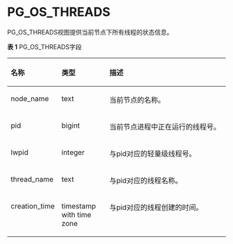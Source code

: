 # PG\_OS\_THREADS

PG\_OS\_THREADS视图提供当前节点下所有线程的状态信息。

**表 1**  PG\_OS\_THREADS字段

<a name="zh-cn_topic_0283137220_zh-cn_topic_0237122423_zh-cn_topic_0059778524_t9bee742e9a8f4c818b61077f24462577"></a>
<table><thead align="left"><tr id="zh-cn_topic_0283137220_zh-cn_topic_0237122423_zh-cn_topic_0059778524_r0ad9dc8bdfd94b359d39da638434f907"><th class="cellrowborder" valign="top" width="23.24%" id="mcps1.2.4.1.1"><p id="zh-cn_topic_0283137220_zh-cn_topic_0237122423_zh-cn_topic_0059778524_a3bfbbb399c224a0898119b56f1c9d3a8"><a name="zh-cn_topic_0283137220_zh-cn_topic_0237122423_zh-cn_topic_0059778524_a3bfbbb399c224a0898119b56f1c9d3a8"></a><a name="zh-cn_topic_0283137220_zh-cn_topic_0237122423_zh-cn_topic_0059778524_a3bfbbb399c224a0898119b56f1c9d3a8"></a>名称</p>
</th>
<th class="cellrowborder" valign="top" width="21.91%" id="mcps1.2.4.1.2"><p id="zh-cn_topic_0283137220_zh-cn_topic_0237122423_zh-cn_topic_0059778524_aa800b124797d4e6cb7a7bf3104bc6992"><a name="zh-cn_topic_0283137220_zh-cn_topic_0237122423_zh-cn_topic_0059778524_aa800b124797d4e6cb7a7bf3104bc6992"></a><a name="zh-cn_topic_0283137220_zh-cn_topic_0237122423_zh-cn_topic_0059778524_aa800b124797d4e6cb7a7bf3104bc6992"></a>类型</p>
</th>
<th class="cellrowborder" valign="top" width="54.85%" id="mcps1.2.4.1.3"><p id="zh-cn_topic_0283137220_zh-cn_topic_0237122423_zh-cn_topic_0059778524_a8fd84af1f1594ba6ba47ff833756af44"><a name="zh-cn_topic_0283137220_zh-cn_topic_0237122423_zh-cn_topic_0059778524_a8fd84af1f1594ba6ba47ff833756af44"></a><a name="zh-cn_topic_0283137220_zh-cn_topic_0237122423_zh-cn_topic_0059778524_a8fd84af1f1594ba6ba47ff833756af44"></a>描述</p>
</th>
</tr>
</thead>
<tbody><tr id="zh-cn_topic_0283137220_zh-cn_topic_0237122423_zh-cn_topic_0059778524_r5ea41c864089439c8a89c76bd2b7ad20"><td class="cellrowborder" valign="top" width="23.24%" headers="mcps1.2.4.1.1 "><p id="zh-cn_topic_0283137220_zh-cn_topic_0237122423_zh-cn_topic_0059778524_ac0f6e84f77984e5f9671de85a7f27026"><a name="zh-cn_topic_0283137220_zh-cn_topic_0237122423_zh-cn_topic_0059778524_ac0f6e84f77984e5f9671de85a7f27026"></a><a name="zh-cn_topic_0283137220_zh-cn_topic_0237122423_zh-cn_topic_0059778524_ac0f6e84f77984e5f9671de85a7f27026"></a>node_name</p>
</td>
<td class="cellrowborder" valign="top" width="21.91%" headers="mcps1.2.4.1.2 "><p id="zh-cn_topic_0283137220_zh-cn_topic_0237122423_zh-cn_topic_0059778524_a30ee34806e1e45b299dc5d304cb77b12"><a name="zh-cn_topic_0283137220_zh-cn_topic_0237122423_zh-cn_topic_0059778524_a30ee34806e1e45b299dc5d304cb77b12"></a><a name="zh-cn_topic_0283137220_zh-cn_topic_0237122423_zh-cn_topic_0059778524_a30ee34806e1e45b299dc5d304cb77b12"></a>text</p>
</td>
<td class="cellrowborder" valign="top" width="54.85%" headers="mcps1.2.4.1.3 "><p id="zh-cn_topic_0283137220_zh-cn_topic_0237122423_zh-cn_topic_0059778524_a18e38ea4636848e8803e2ccee4bb68ea"><a name="zh-cn_topic_0283137220_zh-cn_topic_0237122423_zh-cn_topic_0059778524_a18e38ea4636848e8803e2ccee4bb68ea"></a><a name="zh-cn_topic_0283137220_zh-cn_topic_0237122423_zh-cn_topic_0059778524_a18e38ea4636848e8803e2ccee4bb68ea"></a>当前节点的名称。</p>
</td>
</tr>
<tr id="zh-cn_topic_0283137220_zh-cn_topic_0237122423_zh-cn_topic_0059778524_r36c27f3505d5432ba5bbda930afd8e98"><td class="cellrowborder" valign="top" width="23.24%" headers="mcps1.2.4.1.1 "><p id="zh-cn_topic_0283137220_zh-cn_topic_0237122423_zh-cn_topic_0059778524_a17e271faa860445c8a6b6b774a2c1782"><a name="zh-cn_topic_0283137220_zh-cn_topic_0237122423_zh-cn_topic_0059778524_a17e271faa860445c8a6b6b774a2c1782"></a><a name="zh-cn_topic_0283137220_zh-cn_topic_0237122423_zh-cn_topic_0059778524_a17e271faa860445c8a6b6b774a2c1782"></a>pid</p>
</td>
<td class="cellrowborder" valign="top" width="21.91%" headers="mcps1.2.4.1.2 "><p id="zh-cn_topic_0283137220_zh-cn_topic_0237122423_zh-cn_topic_0059778524_aa17b6f2065af442f8744c55ef59821ee"><a name="zh-cn_topic_0283137220_zh-cn_topic_0237122423_zh-cn_topic_0059778524_aa17b6f2065af442f8744c55ef59821ee"></a><a name="zh-cn_topic_0283137220_zh-cn_topic_0237122423_zh-cn_topic_0059778524_aa17b6f2065af442f8744c55ef59821ee"></a>bigint</p>
</td>
<td class="cellrowborder" valign="top" width="54.85%" headers="mcps1.2.4.1.3 "><p id="zh-cn_topic_0283137220_zh-cn_topic_0237122423_zh-cn_topic_0059778524_a7fd6679483e64b93919d5f02c3caae89"><a name="zh-cn_topic_0283137220_zh-cn_topic_0237122423_zh-cn_topic_0059778524_a7fd6679483e64b93919d5f02c3caae89"></a><a name="zh-cn_topic_0283137220_zh-cn_topic_0237122423_zh-cn_topic_0059778524_a7fd6679483e64b93919d5f02c3caae89"></a>当前节点进程中正在运行的线程号。</p>
</td>
</tr>
<tr id="zh-cn_topic_0283137220_zh-cn_topic_0237122423_zh-cn_topic_0059778524_r8a5ecc5fab2045dcad97071ef3c0709e"><td class="cellrowborder" valign="top" width="23.24%" headers="mcps1.2.4.1.1 "><p id="zh-cn_topic_0283137220_zh-cn_topic_0237122423_zh-cn_topic_0059778524_a9eef1b0855bf4a2f9d6a97882cc972e4"><a name="zh-cn_topic_0283137220_zh-cn_topic_0237122423_zh-cn_topic_0059778524_a9eef1b0855bf4a2f9d6a97882cc972e4"></a><a name="zh-cn_topic_0283137220_zh-cn_topic_0237122423_zh-cn_topic_0059778524_a9eef1b0855bf4a2f9d6a97882cc972e4"></a>lwpid</p>
</td>
<td class="cellrowborder" valign="top" width="21.91%" headers="mcps1.2.4.1.2 "><p id="zh-cn_topic_0283137220_zh-cn_topic_0237122423_zh-cn_topic_0059778524_a08ffdfa25ae0465391a681adae3b61c6"><a name="zh-cn_topic_0283137220_zh-cn_topic_0237122423_zh-cn_topic_0059778524_a08ffdfa25ae0465391a681adae3b61c6"></a><a name="zh-cn_topic_0283137220_zh-cn_topic_0237122423_zh-cn_topic_0059778524_a08ffdfa25ae0465391a681adae3b61c6"></a>integer</p>
</td>
<td class="cellrowborder" valign="top" width="54.85%" headers="mcps1.2.4.1.3 "><p id="zh-cn_topic_0283137220_zh-cn_topic_0237122423_zh-cn_topic_0059778524_aaac5b6e76d494509b8ada456f0b9c72a"><a name="zh-cn_topic_0283137220_zh-cn_topic_0237122423_zh-cn_topic_0059778524_aaac5b6e76d494509b8ada456f0b9c72a"></a><a name="zh-cn_topic_0283137220_zh-cn_topic_0237122423_zh-cn_topic_0059778524_aaac5b6e76d494509b8ada456f0b9c72a"></a>与pid对应的轻量级线程号。</p>
</td>
</tr>
<tr id="zh-cn_topic_0283137220_zh-cn_topic_0237122423_zh-cn_topic_0059778524_r3d098b630ea9441b9007c73ca02a0168"><td class="cellrowborder" valign="top" width="23.24%" headers="mcps1.2.4.1.1 "><p id="zh-cn_topic_0283137220_zh-cn_topic_0237122423_zh-cn_topic_0059778524_ae08892c8a9f7466b9d1972325a38b228"><a name="zh-cn_topic_0283137220_zh-cn_topic_0237122423_zh-cn_topic_0059778524_ae08892c8a9f7466b9d1972325a38b228"></a><a name="zh-cn_topic_0283137220_zh-cn_topic_0237122423_zh-cn_topic_0059778524_ae08892c8a9f7466b9d1972325a38b228"></a>thread_name</p>
</td>
<td class="cellrowborder" valign="top" width="21.91%" headers="mcps1.2.4.1.2 "><p id="zh-cn_topic_0283137220_zh-cn_topic_0237122423_zh-cn_topic_0059778524_aeaea89350b3145ceb956844abc2597a7"><a name="zh-cn_topic_0283137220_zh-cn_topic_0237122423_zh-cn_topic_0059778524_aeaea89350b3145ceb956844abc2597a7"></a><a name="zh-cn_topic_0283137220_zh-cn_topic_0237122423_zh-cn_topic_0059778524_aeaea89350b3145ceb956844abc2597a7"></a>text</p>
</td>
<td class="cellrowborder" valign="top" width="54.85%" headers="mcps1.2.4.1.3 "><p id="zh-cn_topic_0283137220_zh-cn_topic_0237122423_zh-cn_topic_0059778524_a1eef23c6d3db48f1a6c60cc2c7ab2544"><a name="zh-cn_topic_0283137220_zh-cn_topic_0237122423_zh-cn_topic_0059778524_a1eef23c6d3db48f1a6c60cc2c7ab2544"></a><a name="zh-cn_topic_0283137220_zh-cn_topic_0237122423_zh-cn_topic_0059778524_a1eef23c6d3db48f1a6c60cc2c7ab2544"></a>与pid对应的线程名称。</p>
</td>
</tr>
<tr id="zh-cn_topic_0283137220_zh-cn_topic_0237122423_zh-cn_topic_0059778524_r25469c0526e948e0a731ebf90096a25e"><td class="cellrowborder" valign="top" width="23.24%" headers="mcps1.2.4.1.1 "><p id="zh-cn_topic_0283137220_zh-cn_topic_0237122423_zh-cn_topic_0059778524_a99666a3681474c3ca3bbddd4fc99df69"><a name="zh-cn_topic_0283137220_zh-cn_topic_0237122423_zh-cn_topic_0059778524_a99666a3681474c3ca3bbddd4fc99df69"></a><a name="zh-cn_topic_0283137220_zh-cn_topic_0237122423_zh-cn_topic_0059778524_a99666a3681474c3ca3bbddd4fc99df69"></a>creation_time</p>
</td>
<td class="cellrowborder" valign="top" width="21.91%" headers="mcps1.2.4.1.2 "><p id="zh-cn_topic_0283137220_zh-cn_topic_0237122423_zh-cn_topic_0059778524_a605e1068e3af4f2dacb225b15939126a"><a name="zh-cn_topic_0283137220_zh-cn_topic_0237122423_zh-cn_topic_0059778524_a605e1068e3af4f2dacb225b15939126a"></a><a name="zh-cn_topic_0283137220_zh-cn_topic_0237122423_zh-cn_topic_0059778524_a605e1068e3af4f2dacb225b15939126a"></a>timestamp with time zone</p>
</td>
<td class="cellrowborder" valign="top" width="54.85%" headers="mcps1.2.4.1.3 "><p id="zh-cn_topic_0283137220_zh-cn_topic_0237122423_zh-cn_topic_0059778524_a16542140e5d04d92976b818a8978196c"><a name="zh-cn_topic_0283137220_zh-cn_topic_0237122423_zh-cn_topic_0059778524_a16542140e5d04d92976b818a8978196c"></a><a name="zh-cn_topic_0283137220_zh-cn_topic_0237122423_zh-cn_topic_0059778524_a16542140e5d04d92976b818a8978196c"></a>与pid对应的线程创建的时间。</p>
</td>
</tr>
</tbody>
</table>
